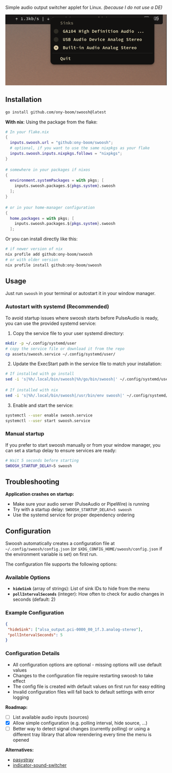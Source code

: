 Simple audio output switcher applet for Linux. _(because I do not use a DE)_

![swoosh](./assets/screenshot.png)

## Installation

```bash
go install github.com/ony-boom/swoosh@latest
```

**With nix**:
Using the package from the flake:

```nix
# In your flake.nix
{
  inputs.swoosh.url = "github:ony-boom/swoosh";
  # optional, if you want to use the same nixpkgs as your flake
  inputs.swoosh.inputs.nixpkgs.follows = "nixpkgs";
}

# somewhere in your packages if nixos
{
  environment.systemPackages = with pkgs; [
    inputs.swoosh.packages.${pkgs.system}.swoosh
  ];
}

# or in your home-manager configuration
{
  home.packages = with pkgs; [
    inputs.swoosh.packages.${pkgs.system}.swoosh
  ];
```

Or you can install directly like this:

```bash
# if newer version of nix
nix profile add github:ony-boom/swoosh
# or with older version
nix profile install github:ony-boom/swoosh
```

## Usage

Just run `swoosh` in your terminal or autostart it in your window manager.

### Autostart with systemd (Recommended)

To avoid startup issues where swoosh starts before PulseAudio is ready, you can use the provided systemd service:

1. Copy the service file to your user systemd directory:

```bash
mkdir -p ~/.config/systemd/user
# copy the service file or download it from the repo
cp assets/swoosh.service ~/.config/systemd/user/
```

2. Update the ExecStart path in the service file to match your installation:

```bash
# If installed with go install
sed -i 's|%h/.local/bin/swoosh|%h/go/bin/swoosh|' ~/.config/systemd/user/swoosh.service

# If installed with nix
sed -i 's|%h/.local/bin/swoosh|/usr/bin/env swoosh|' ~/.config/systemd/user/swoosh.service
```

3. Enable and start the service:

```bash
systemctl --user enable swoosh.service
systemctl --user start swoosh.service
```

### Manual startup

If you prefer to start swoosh manually or from your window manager, you can set a startup delay to ensure services are ready:

```bash
# Wait 5 seconds before starting
SWOOSH_STARTUP_DELAY=5 swoosh
```

## Troubleshooting

**Application crashes on startup:**

- Make sure your audio server (PulseAudio or PipeWire) is running
- Try with a startup delay: `SWOOSH_STARTUP_DELAY=5 swoosh`
- Use the systemd service for proper dependency ordering

## Configuration

Swoosh automatically creates a configuration file at `~/.config/swoosh/config.json` (or `$XDG_CONFIG_HOME/swoosh/config.json` if the environment variable is set) on first run.

The configuration file supports the following options:

### Available Options

- **`hideSink`** (array of strings): List of sink IDs to hide from the menu
- **`pollIntervalSeconds`** (integer): How often to check for audio changes in seconds (default: 2)

### Example Configuration

```json
{
 "hideSink": ["alsa_output.pci-0000_00_1f.3.analog-stereo"],
 "pollIntervalSeconds": 5
}
```

### Configuration Details

- All configuration options are optional - missing options will use default values
- Changes to the configuration file require restarting swoosh to take effect
- The config file is created with default values on first run for easy editing
- Invalid configuration files will fall back to default settings with error logging

**Roadmap:**

- [ ] List available audio inputs (sources)
- [x] Allow simple configuration (e.g. polling interval, hide source, ...)
- [ ] Better way to detect signal changes (currently polling) or using a different tray library that allow rerendering every time the menu is opened

**Alternatives:**

- [pasystray](https://github.com/christophgysin/pasystray)
- [indicator-sound-switcher](https://github.com/yktoo/indicator-sound-switcher)
